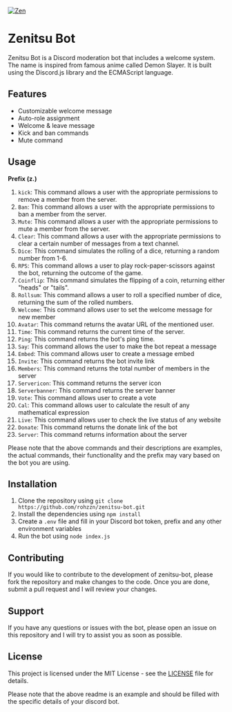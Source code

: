 <p>
  <a href="https://discord.com/api/oauth2/authorize?client_id=766218598913146901&permissions=8&scope=bot" target="_blank">
    <img align="center" src="https://user-images.githubusercontent.com/47408756/132034951-a451e1d3-9fda-43aa-a69a-b8358dcd654e.png" alt="Zen" />
  </a>
</p>

# Zenitsu Bot

Zenitsu Bot is a Discord moderation bot that includes a welcome system. The name is inspired from famous anime called Demon Slayer. It is built using the Discord.js library and the ECMAScript language.

## Features

- Customizable welcome message
- Auto-role assignment
- Welcome & leave message
- Kick and ban commands
- Mute command

## Usage

**Prefix (z.)** 

1. `kick`: This command allows a user with the appropriate permissions to remove a member from the server.
2. `Ban`: This command allows a user with the appropriate permissions to ban a member from the server.
3. `Mute`: This command allows a user with the appropriate permissions to mute a member from the server.
4. `Clear`: This command allows a user with the appropriate permissions to clear a certain number of messages from a text channel.
5. `Dice`: This command simulates the rolling of a dice, returning a random number from 1-6.
6. `RPS`: This command allows a user to play rock-paper-scissors against the bot, returning the outcome of the game.
7. `Coinflip`: This command simulates the flipping of a coin, returning either "heads" or "tails".
8. `Rollsum`: This command allows a user to roll a specified number of dice, returning the sum of the rolled numbers.
9. `Welcome`: This command allows user to set the welcome message for new member
10. `Avatar`: This command returns the avatar URL of the mentioned user.
11. `Time`: This command returns the current time of the server.
12. `Ping`: This command returns the bot's ping time.
13. `Say`: This command allows the user to make the bot repeat a message
14. `Embed`: This command allows user to create a message embed
15. `Invite`: This command returns the bot invite link
16. `Members`: This command returns the total number of members in the server
17. `Servericon`: This command returns the server icon
18. `Serverbanner`: This command returns the server banner
19. `Vote`: This command allows user to create a vote
20. `Cal`: This command allows user to calculate the result of any mathematical expression
21. `Live`: This command allows user to check the live status of any website
22. `Donate`: This command returns the donate link of the bot
23. `Server`: This command returns information about the server

Please note that the above commands and their descriptions are examples, the actual commands, their functionality and the prefix may vary based on the bot you are using.

## Installation

1. Clone the repository using `git clone https://github.com/rohzzn/zenitsu-bot.git`
2. Install the dependencies using `npm install`
3. Create a `.env` file and fill in your Discord bot token, prefix and any other environment variables
4. Run the bot using `node index.js`

## Contributing

If you would like to contribute to the development of zenitsu-bot, please fork the repository and make changes to the code. Once you are done, submit a pull request and I will review your changes.

## Support

If you have any questions or issues with the bot, please open an issue on this repository and I will try to assist you as soon as possible.

## License

This project is licensed under the MIT License - see the [LICENSE](https://chat.openai.com/LICENSE) file for details.

Please note that the above readme is an example and should be filled with the specific details of your discord bot.
